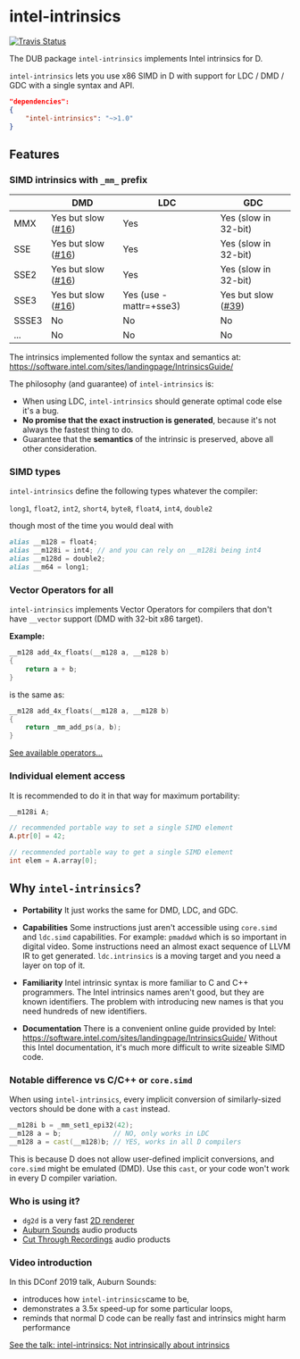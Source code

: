 
# intel-intrinsics

[![Travis Status](https://travis-ci.org/AuburnSounds/intel-intrinsics.svg?branch=master)](https://travis-ci.org/AuburnSounds/intel-intrinsics)

The DUB package `intel-intrinsics` implements Intel intrinsics for D.

`intel-intrinsics` lets you use x86 SIMD in D with support for LDC / DMD / GDC with a single syntax and API.

```json
"dependencies":
{
    "intel-intrinsics": "~>1.0"
}
```

## Features

### SIMD intrinsics with `_mm_` prefix

|       | DMD          | LDC                    | GDC                  |
|-------|--------------|------------------------|----------------------|
| MMX   | Yes but slow ([#16](https://github.com/AuburnSounds/intel-intrinsics/issues/16)) | Yes                    | Yes (slow in 32-bit) |
| SSE   | Yes but slow  ([#16](https://github.com/AuburnSounds/intel-intrinsics/issues/16)) | Yes                    | Yes (slow in 32-bit) |
| SSE2  | Yes but slow  ([#16](https://github.com/AuburnSounds/intel-intrinsics/issues/16)) | Yes                    | Yes (slow in 32-bit) |
| SSE3  | Yes but slow  ([#16](https://github.com/AuburnSounds/intel-intrinsics/issues/16)) | Yes (use -mattr=+sse3) | Yes but slow ([#39](https://github.com/AuburnSounds/intel-intrinsics/issues/39))  |
| SSSE3 | No           | No                     | No                   |
| ...   | No           | No                     | No                   |

The intrinsics implemented follow the syntax and semantics at: https://software.intel.com/sites/landingpage/IntrinsicsGuide/

The philosophy (and guarantee) of `intel-intrinsics` is:
 - When using LDC, `intel-intrinsics` should generate optimal code else it's a bug.
 - **No promise that the exact instruction is generated**, because it's not always the fastest thing to do.
 - Guarantee that the **semantics** of the intrinsic is preserved, above all other consideration.

### SIMD types

`intel-intrinsics` define the following types whatever the compiler:

`long1`, `float2`, `int2`, `short4`, `byte8`, `float4`, `int4`, `double2`

though most of the time you would deal with
```d
alias __m128 = float4; 
alias __m128i = int4; // and you can rely on __m128i being int4
alias __m128d = double2;
alias __m64 = long1;
```

### Vector Operators for all

`intel-intrinsics` implements Vector Operators for compilers that don't have `__vector` support (DMD with 32-bit x86 target).

**Example:**
```d
__m128 add_4x_floats(__m128 a, __m128 b)
{
    return a + b;
}
```
is the same as:
```d
__m128 add_4x_floats(__m128 a, __m128 b)
{
    return _mm_add_ps(a, b);
}
```

[See available operators...](https://dlang.org/spec/simd.html#vector_op_intrinsics)


### Individual element access

It is recommended to do it in that way for maximum portability:
```d
__m128i A;

// recommended portable way to set a single SIMD element
A.ptr[0] = 42; 

// recommended portable way to get a single SIMD element
int elem = A.array[0];
```

## Why `intel-intrinsics`?

- **Portability** 
  It just works the same for DMD, LDC, and GDC.

- **Capabilities**
  Some instructions just aren't accessible using `core.simd` and `ldc.simd` capabilities. For example: `pmaddwd` which is so important in digital video. Some instructions need an almost exact sequence of LLVM IR to get generated. `ldc.intrinsics` is a moving target and you need a layer on top of it.
  
- **Familiarity**
  Intel intrinsic syntax is more familiar to C and C++ programmers. 
The Intel intrinsics names  aren't good, but they are known identifiers.
The problem with introducing new names is that you need hundreds of new identifiers.

- **Documentation**
There is a convenient online guide provided by Intel:
https://software.intel.com/sites/landingpage/IntrinsicsGuide/
Without this Intel documentation, it's much more difficult to write sizeable SIMD code.





### Notable difference vs C/C++ or `core.simd`

When using `intel-intrinsics`, every implicit conversion of similarly-sized vectors should be done with a `cast` instead.

```d
__m128i b = _mm_set1_epi32(42);
__m128 a = b;             // NO, only works in LDC
__m128 a = cast(__m128)b; // YES, works in all D compilers

```

This is because D does not allow user-defined implicit conversions, and `core.simd` might be emulated (DMD). Use this `cast`, or your code won't work in every D compiler variation.


### Who is using it?

- `dg2d` is a very fast [2D renderer](https://github.com/cerjones/dg2d)
- [Auburn Sounds](https://www.auburnsounds.com/) audio products
- [Cut Through Recordings](https://www.cutthroughrecordings.com/) audio products


### Video introduction

In this DConf 2019 talk, Auburn Sounds:
- introduces how `intel-intrinsics`came to be, 
- demonstrates a 3.5x speed-up for some particular loops,
- reminds that normal D code can be really fast and intrinsics might harm performance

[See the talk: intel-intrinsics: Not intrinsically about intrinsics](https://www.youtube.com/watch?v=cmswsx1_BUQ)
